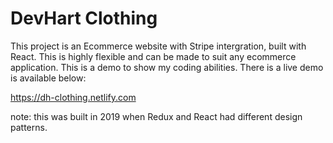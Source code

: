 # DevHart Clothing
This project is an Ecommerce website with Stripe intergration, built with React. This is highly flexible and can be made to suit any ecommerce application. This is a demo to show my coding abilities. There is a live demo is available below:

https://dh-clothing.netlify.com

note: this was built in 2019 when Redux and React had different design patterns.
